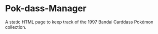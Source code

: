 # Pok-dass-Manager
A static HTML page to keep track of the 1997 Bandai Carddass Pokémon collection.
